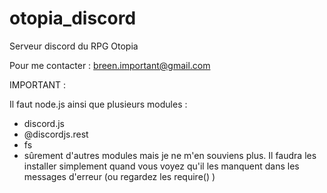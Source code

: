 # otopia_discord
Serveur discord du RPG Otopia

Pour me contacter : breen.important@gmail.com

IMPORTANT :

Il faut node.js ainsi que plusieurs modules :
- discord.js
- @discordjs.rest
- fs
- sûrement d'autres modules mais je ne m'en souviens plus. Il faudra les installer simplement quand vous voyez qu'il les manquent dans les messages d'erreur (ou regardez les require() )
